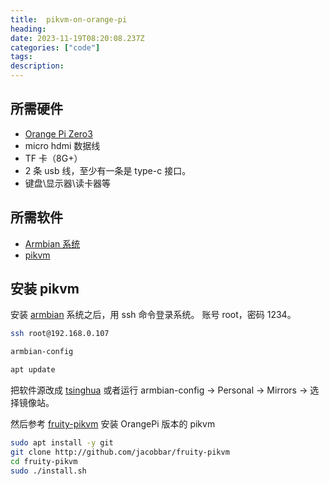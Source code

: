 ```yaml
---
title:  pikvm-on-orange-pi
heading:  
date: 2023-11-19T08:20:08.237Z
categories: ["code"]
tags: 
description:  
---
```



## 所需硬件
- [Orange Pi Zero3](http://www.orangepi.cn/html/hardWare/computerAndMicrocontrollers/service-and-support/Orange-Pi-Zero-3.html)
- micro hdmi 数据线
- TF 卡（8G+）
- 2 条 usb 线，至少有一条是 type-c 接口。
- 键盘\显示器\读卡器等


## 所需软件
- [Armbian 系统](https://github.com/leeboby/armbian-images)
- [pikvm](https://github.com/jacobbar/fruity-pikvm)


## 安装 pikvm
安装 [armbian](https://docs.armbian.com/User-Guide_Getting-Started/#how-to-boot) 系统之后，用 ssh 命令登录系统。 账号 root，密码 1234。 

```bash
ssh root@192.168.0.107

armbian-config

apt update 
```

把软件源改成 [tsinghua](https://mirrors.tuna.tsinghua.edu.cn/help/armbian/) 或者运行 armbian-config -> Personal -> Mirrors -> 选择镜像站。

然后参考 [fruity-pikvm](https://github.com/jacobbar/fruity-pikvm) 安装 OrangePi 版本的 pikvm


```bash
sudo apt install -y git
git clone http://github.com/jacobbar/fruity-pikvm
cd fruity-pikvm
sudo ./install.sh
```
